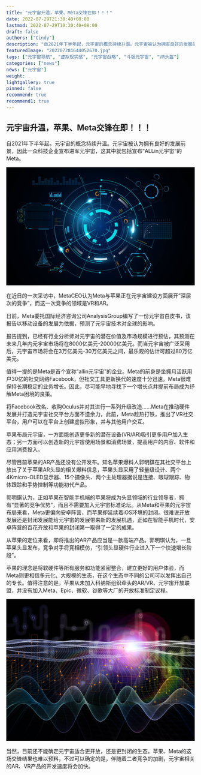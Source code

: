 ```yaml
---
title: "元宇宙升温，苹果、Meta交锋在即！！！"
date: 2022-07-29T21:38:40+08:00
lastmod: 2022-07-29T10:20:40+08:00
draft: false
authors: ["Cindy"]
description: "自2021年下半年起，元宇宙的概念持续升温。元宇宙被认为拥有良好的发展前景，因此一众科技企业宣布进军元宇宙，这其中就包括宣布”ALLin元宇宙”的Meta。"
featuredImage: "202207281644052670.jpg"
tags: ["元宇宙导航", "虚拟现实感", "元宇宙战略", "斗极元宇宙", "VR头盔"]
categories: ["news"]
news: ["元宇宙"]
weight: 
lightgallery: true
pinned: false
recommend: true
recommend1: true
---
```


## 元宇宙升温，苹果、Meta交锋在即！！！

自2021年下半年起，元宇宙的概念持续升温。元宇宙被认为拥有良好的发展前景，因此一众科技企业宣布进军元宇宙，这其中就包括宣布”ALLin元宇宙”的Meta。

![元宇宙升温，苹果、Meta交锋在即！！！](2022072816440526780.jpg)


在近日的一次采访中，MetaCEO认为Meta与苹果正在元宇宙建设方面展开”深层次的竞争”，而这一次竞争的领域是VR和AR。

日前，Meta委托国际经济咨询公司AnalysisGroup编写了一份元宇宙白皮书，该报告以移动设备的发展为依据，预测了元宇宙技术对全球的影响。

报告提到，已经有行业分析师对元宇宙的潜在价值及市场规模进行预估，其预测在未来几年内元宇宙市场将在8000亿美元-20000亿美元。而当元宇宙被广泛采用后，元宇宙市场将会在3万亿美元-30万亿美元之间，最乐观的估计可超过80万亿美元。

值得一提的是Meta是首个宣称“allin元宇宙”的企业。Meta的前身是坐拥月活跃用户30亿的社交网络Facebook，但社交工具更新换代的速度十分迅速。Meta很难保持长期稳定的业务增长。因此，尽可能早地寻找下一个增长点并提前布局成为纾解Meta困境的良策。

将Facebook改名、收购Oculus并对其进行一系列升级改造……Meta在推动硬件发展并打造元宇宙社交平台方面不遗余力，此前，Meta趁热打铁，推出了VR社交平台，用户可以在平台上创建虚拟形象，并与其他用户交互。

苹果布局元宇宙，一方面能创造更多新的潜在设备(VR/AR)吸引更多用户加入生态；另一方面可以创造新的元宇宙使用场景和消费场景，提高用户的内容、软件和应用消费投入。

尽管目前苹果的AR产品还没有公开发布。知名苹果爆料人郭明錤在其社交平台上放出了关于苹果AR头显的相关爆料信息，苹果头显采用了轻量级设计、两个4Kmicro-OLED显示器、15个摄像头、两个主处理器据说是连接、眼球跟踪、物体跟踪和手势控制等功能初代产品。

郭明錤认为，正如苹果在智能手机端的苹果将成为头显领域的行业领导者，拥有“显著的竞争优势”，而且不需要加入元宇宙标准论坛。从Meta和苹果的元宇宙布局来看，Meta更偏向安卓阵营，而苹果却延续着iOS环境的封闭。很难说开放发展还是封闭发展能给元宇宙的发展带来新的发展机遇，正如在智能手机时代，安卓阵营的百花齐放和苹果的封闭第一取得了一定的成果。

从苹果的定位来看，即将推出的AR产品应当是一款高端产品。郭明琪认为，一旦苹果头显发布，竞争对手将竞相模仿，“引领头显硬件行业进入下一个快速增长阶段”。

苹果的理念是将软硬件等所有服务和功能紧密整合，建立更好的用户体验，而Meta则更相信多元化、大规模的生态，在这个生态中不同的公司可以发挥出自己的专长。值得注意的是，苹果从未加入科纳斯组织牵头的AR/VR、元宇宙开放联盟，并没有加入Meta、Epic、微软、谷歌等大厂的开放标准制定议程。



![元宇宙升温，苹果、Meta交锋在即！！！](2022072816442162027.jpg)


当然，目前还不能确定元宇宙适合更开放，还是更封闭的生态。苹果、Meta的这场交锋结果也难以预料，不过可以确定的是，伴随着二者竞争的加剧，元宇宙相关的AR、VR产品的开发速度将会加快。